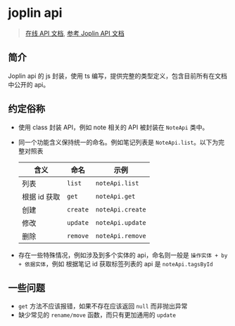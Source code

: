 # joplin api

> [在线 API 文档](https://rxliuli.com/joplin-api), [参考 Joplin API 文档](https://joplinapp.org/api/)

## 简介

Joplin api 的 js 封装，使用 ts 编写，提供完整的类型定义，包含目前所有在文档中公开的 api。

## 约定俗称

- 使用 class 封装 API，例如 note 相关的 API 被封装在 `NoteApi` 类中。
- 同一个功能含义保持统一的命名。例如笔记列表是 `NoteApi.list`。以下为完整对照表

  | 含义         | 命名     | 示例             |
  | ------------ | -------- | ---------------- |
  | 列表         | `list`   | `noteApi.list`   |
  | 根据 id 获取 | `get`    | `noteApi.get`    |
  | 创建         | `create` | `noteApi.create` |
  | 修改         | `update` | `noteApi.update` |
  | 删除         | `remove` | `noteApi.remove` |

- 存在一些特殊情况，例如涉及到多个实体的 api，命名则一般是 `操作实体 + by + 依据实体`，例如 根据笔记 id 获取标签列表的 api 是 `noteApi.tagsById`

## 一些问题

- `get` 方法不应该报错，如果不存在应该返回 `null` 而非抛出异常
- 缺少常见的 `rename/move` 函数，而只有更加通用的 `update`
